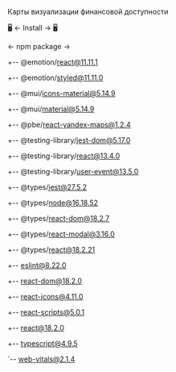 Карты визуализации финансовой доступности


🖥️ <- Install -> 🖥️

<- npm package ->

+-- @emotion/react@11.11.1

+-- @emotion/styled@11.11.0

+-- @mui/icons-material@5.14.9

+-- @mui/material@5.14.9

+-- @pbe/react-yandex-maps@1.2.4

+-- @testing-library/jest-dom@5.17.0

+-- @testing-library/react@13.4.0

+-- @testing-library/user-event@13.5.0

+-- @types/jest@27.5.2

+-- @types/node@16.18.52

+-- @types/react-dom@18.2.7

+-- @types/react-modal@3.16.0

+-- @types/react@18.2.21

+-- eslint@8.22.0

+-- react-dom@18.2.0

+-- react-icons@4.11.0

+-- react-scripts@5.0.1

+-- react@18.2.0

+-- typescript@4.9.5

`-- web-vitals@2.1.4

